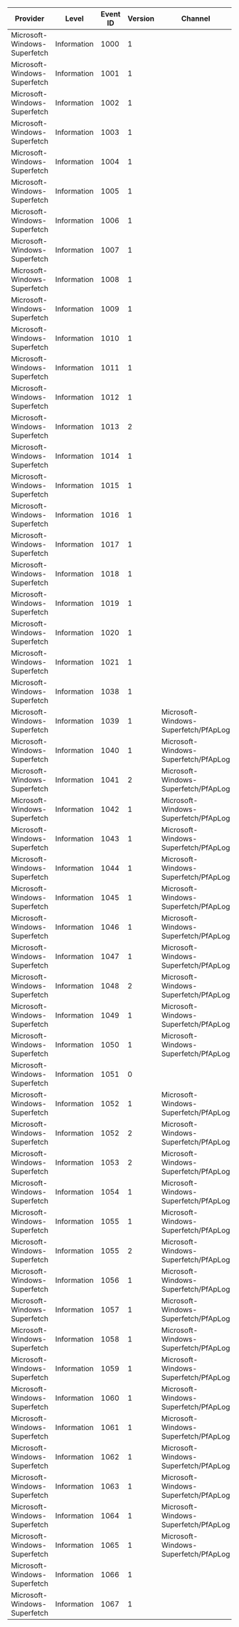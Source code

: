 Provider                      |  Level        |  Event ID  |  Version  |  Channel                               |  Task                       |  Opcode  |  Keyword   |  Message
------------------------------|---------------|------------|-----------|----------------------------------------|-----------------------------|----------|------------|---------
Microsoft-Windows-Superfetch  |  Information  |  1000      |  1        |                                        |  VirtualRebalance           |  Start   |  Store     |
Microsoft-Windows-Superfetch  |  Information  |  1001      |  1        |                                        |  VirtualRebalance           |  Stop    |  Store     |
Microsoft-Windows-Superfetch  |  Information  |  1002      |  1        |                                        |  EmptyVirtualStore          |          |  Store     |
Microsoft-Windows-Superfetch  |  Information  |  1003      |  1        |                                        |  CreateVirtualStore         |          |  Store     |
Microsoft-Windows-Superfetch  |  Information  |  1004      |  1        |                                        |  DeleteVirtualStore         |          |  Store     |
Microsoft-Windows-Superfetch  |  Information  |  1005      |  1        |                                        |  MemoryInversionReaction    |          |  Store     |
Microsoft-Windows-Superfetch  |  Information  |  1006      |  1        |                                        |  InMemoryCompression        |          |  Store     |
Microsoft-Windows-Superfetch  |  Information  |  1007      |  1        |                                        |  InMemoryDecompression      |          |  Store     |
Microsoft-Windows-Superfetch  |  Information  |  1008      |  1        |                                        |  StoreLogAdd                |          |  StoreLog  |
Microsoft-Windows-Superfetch  |  Information  |  1009      |  1        |                                        |  StoreLogRemove             |          |  StoreLog  |
Microsoft-Windows-Superfetch  |  Information  |  1010      |  1        |                                        |  StoreLogFull               |          |  StoreLog  |
Microsoft-Windows-Superfetch  |  Information  |  1011      |  1        |                                        |  StoreLogEmpty              |          |  StoreLog  |
Microsoft-Windows-Superfetch  |  Information  |  1012      |  1        |                                        |  StoreLogDelete             |          |  StoreLog  |
Microsoft-Windows-Superfetch  |  Information  |  1013      |  2        |                                        |  PerfTrackWorkingSet        |          |            |
Microsoft-Windows-Superfetch  |  Information  |  1014      |  1        |                                        |  PerfTrackPagedPool         |          |            |
Microsoft-Windows-Superfetch  |  Information  |  1015      |  1        |                                        |  PerfTrackNonPagedPool      |          |            |
Microsoft-Windows-Superfetch  |  Information  |  1016      |  1        |                                        |  PerfTrackPhysical          |          |            |
Microsoft-Windows-Superfetch  |  Information  |  1017      |  1        |                                        |  PerfTrackSessionPool       |          |            |
Microsoft-Windows-Superfetch  |  Information  |  1018      |  1        |                                        |  PerfTrackNXNonPagedPool    |          |            |
Microsoft-Windows-Superfetch  |  Information  |  1019      |  1        |                                        |  PerfTrackNonPagedPoolFrag  |          |            |
Microsoft-Windows-Superfetch  |  Information  |  1020      |  1        |                                        |  PerfTrackPagedPoolFrag     |          |            |
Microsoft-Windows-Superfetch  |  Information  |  1021      |  1        |                                        |  PerfTrackSessionPoolFrag   |          |            |
Microsoft-Windows-Superfetch  |  Information  |  1038      |  1        |                                        |  PerfTrackHandleCounts      |          |            |
Microsoft-Windows-Superfetch  |  Information  |  1039      |  1        |  Microsoft-Windows-Superfetch/PfApLog  |  PredictorQuery             |          |  PfAp      |
Microsoft-Windows-Superfetch  |  Information  |  1040      |  1        |  Microsoft-Windows-Superfetch/PfApLog  |  PrelaunchHeartBeat         |  Start   |  PfAp      |
Microsoft-Windows-Superfetch  |  Information  |  1041      |  2        |  Microsoft-Windows-Superfetch/PfApLog  |  PrelaunchHeartBeat         |  Stop    |  PfAp      |
Microsoft-Windows-Superfetch  |  Information  |  1042      |  1        |  Microsoft-Windows-Superfetch/PfApLog  |  PrelaunchPredictorQuery    |          |  PfAp      |
Microsoft-Windows-Superfetch  |  Information  |  1043      |  1        |  Microsoft-Windows-Superfetch/PfApLog  |  Prelaunch                  |  Start   |  PfAp      |
Microsoft-Windows-Superfetch  |  Information  |  1044      |  1        |  Microsoft-Windows-Superfetch/PfApLog  |  Prelaunch                  |  Stop    |  PfAp      |
Microsoft-Windows-Superfetch  |  Information  |  1045      |  1        |  Microsoft-Windows-Superfetch/PfApLog  |  PrelaunchEnqueue           |          |  PfAp      |
Microsoft-Windows-Superfetch  |  Information  |  1046      |  1        |  Microsoft-Windows-Superfetch/PfApLog  |  PrelaunchDequeue           |          |  PfAp      |
Microsoft-Windows-Superfetch  |  Information  |  1047      |  1        |  Microsoft-Windows-Superfetch/PfApLog  |  PrelaunchWorker            |  Start   |  PfAp      |
Microsoft-Windows-Superfetch  |  Information  |  1048      |  2        |  Microsoft-Windows-Superfetch/PfApLog  |  PrelaunchWorker            |  Stop    |  PfAp      |
Microsoft-Windows-Superfetch  |  Information  |  1049      |  1        |  Microsoft-Windows-Superfetch/PfApLog  |  PrelaunchProcessCommand    |          |  PfAp      |
Microsoft-Windows-Superfetch  |  Information  |  1050      |  1        |  Microsoft-Windows-Superfetch/PfApLog  |  PrelaunchIdleCheck         |          |  PfAp      |
Microsoft-Windows-Superfetch  |  Information  |  1051      |  0        |                                        |  PerfTrackModernWorkingSet  |          |            |
Microsoft-Windows-Superfetch  |  Information  |  1052      |  1        |  Microsoft-Windows-Superfetch/PfApLog  |  PrefetchHeartBeat          |  Start   |  PfAp      |
Microsoft-Windows-Superfetch  |  Information  |  1052      |  2        |  Microsoft-Windows-Superfetch/PfApLog  |  PrefetchHeartBeat          |  Start   |  PfAp      |
Microsoft-Windows-Superfetch  |  Information  |  1053      |  2        |  Microsoft-Windows-Superfetch/PfApLog  |  PrefetchHeartBeat          |  Stop    |  PfAp      |
Microsoft-Windows-Superfetch  |  Information  |  1054      |  1        |  Microsoft-Windows-Superfetch/PfApLog  |  PrefetchPredictorQuery     |          |  PfAp      |
Microsoft-Windows-Superfetch  |  Information  |  1055      |  1        |  Microsoft-Windows-Superfetch/PfApLog  |  PrefetchScheduleTask       |          |  PfAp      |
Microsoft-Windows-Superfetch  |  Information  |  1055      |  2        |  Microsoft-Windows-Superfetch/PfApLog  |  PrefetchScheduleTask       |          |  PfAp      |
Microsoft-Windows-Superfetch  |  Information  |  1056      |  1        |  Microsoft-Windows-Superfetch/PfApLog  |  PostlaunchAppFail          |          |  PfAp      |
Microsoft-Windows-Superfetch  |  Information  |  1057      |  1        |  Microsoft-Windows-Superfetch/PfApLog  |  AppSkip                    |          |  PfAp      |
Microsoft-Windows-Superfetch  |  Information  |  1058      |  1        |  Microsoft-Windows-Superfetch/PfApLog  |  PrefetchBenefitReport      |          |  PfAp      |
Microsoft-Windows-Superfetch  |  Information  |  1059      |  1        |  Microsoft-Windows-Superfetch/PfApLog  |  PrefetchIsCandidate        |          |  PfAp      |
Microsoft-Windows-Superfetch  |  Information  |  1060      |  1        |  Microsoft-Windows-Superfetch/PfApLog  |  PrefetchDecision           |          |  PfAp      |
Microsoft-Windows-Superfetch  |  Information  |  1061      |  1        |  Microsoft-Windows-Superfetch/PfApLog  |  PrefetchStartCallback      |          |  PfAp      |
Microsoft-Windows-Superfetch  |  Information  |  1062      |  1        |  Microsoft-Windows-Superfetch/PfApLog  |  DeploymentCommand          |          |  PfAp      |
Microsoft-Windows-Superfetch  |  Information  |  1063      |  1        |  Microsoft-Windows-Superfetch/PfApLog  |  FetchCommand               |          |  PfAp      |
Microsoft-Windows-Superfetch  |  Information  |  1064      |  1        |  Microsoft-Windows-Superfetch/PfApLog  |  AppUseCommand              |          |  PfAp      |
Microsoft-Windows-Superfetch  |  Information  |  1065      |  1        |  Microsoft-Windows-Superfetch/PfApLog  |  PrelaunchAppCrash          |          |  PfAp      |
Microsoft-Windows-Superfetch  |  Information  |  1066      |  1        |                                        |  PageCombining              |  Start   |  Combine   |
Microsoft-Windows-Superfetch  |  Information  |  1067      |  1        |                                        |  PageCombining              |  Stop    |  Combine   |